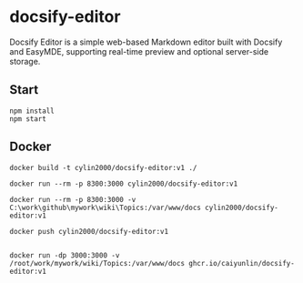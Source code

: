 # docsify-editor
Docsify Editor is a simple web-based Markdown editor built with Docsify and EasyMDE, supporting real-time preview and optional server-side storage.


## Start
```javescript
npm install
npm start
```

## Docker
```
docker build -t cylin2000/docsify-editor:v1 ./

docker run --rm -p 8300:3000 cylin2000/docsify-editor:v1

docker run --rm -p 8300:3000 -v C:\work\github\mywork\wiki\Topics:/var/www/docs cylin2000/docsify-editor:v1

docker push cylin2000/docsify-editor:v1


docker run -dp 3000:3000 -v /root/work/mywork/wiki/Topics:/var/www/docs ghcr.io/caiyunlin/docsify-editor:v1

```
